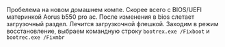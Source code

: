 Пробелема на новом домашнем компе. Скорее всего с BIOS/UEFI материнкой Aorus b550  pro ac. После изменения в bios слетает загрузочный раздел.
Лечится загрузкочной флешкой. Заходим в режим восстановление, выбраем командную строку
`bootrex.exe /Fixboot` и `bootrec.exe /Fixmbr`
